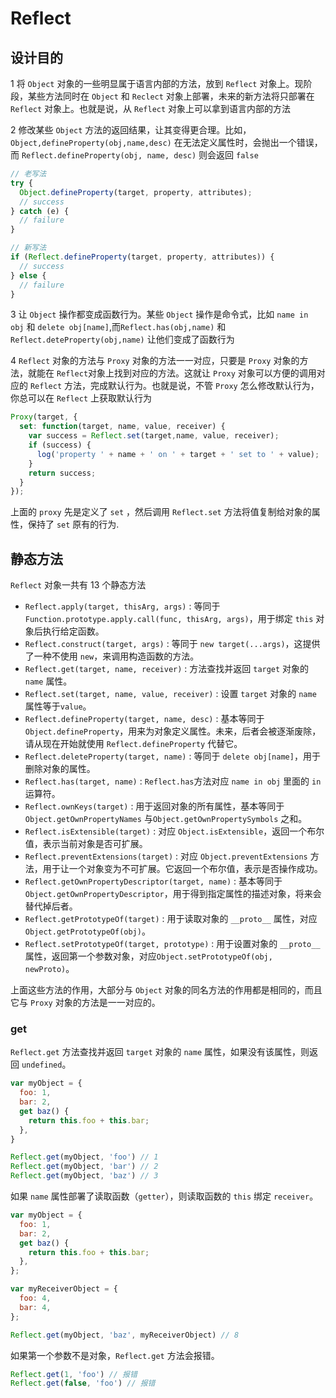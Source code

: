 # Reflect 

## 设计目的

1 将 `Object` 对象的一些明显属于语言内部的方法，放到 `Reflect` 对象上。现阶段，某些方法同时在 `Object` 和 `Reclect` 对象上部署，未来的新方法将只部署在 `Reflect` 对象上。也就是说，从 `Reflect` 对象上可以拿到语言内部的方法

2 修改某些 `Object` 方法的返回结果，让其变得更合理。比如，`Object,defineProperty(obj,name,desc)` 在无法定义属性时，会抛出一个错误，而 `Reflect.defineProperty(obj, name, desc)` 则会返回 `false`

```js
// 老写法
try {
  Object.defineProperty(target, property, attributes);
  // success
} catch (e) {
  // failure
}

// 新写法
if (Reflect.defineProperty(target, property, attributes)) {
  // success
} else {
  // failure
}
```

3 让 `Object` 操作都变成函数行为。某些 `Object` 操作是命令式，比如 `name in obj` 和 `delete obj[name]`,而`Reflect.has(obj,name)` 和 `Reflect.deteProperty(obj,name)` 让他们变成了函数行为

4 `Reflect` 对象的方法与 `Proxy` 对象的方法一一对应，只要是 `Proxy` 对象的方法，就能在 `Reflect`对象上找到对应的方法。这就让 `Proxy` 对象可以方便的调用对应的 `Reflect` 方法，完成默认行为。也就是说，不管 `Proxy` 怎么修改默认行为，你总可以在 `Reflect` 上获取默认行为

```js
Proxy(target, {
  set: function(target, name, value, receiver) {
    var success = Reflect.set(target,name, value, receiver);
    if (success) {
      log('property ' + name + ' on ' + target + ' set to ' + value);
    }
    return success;
  }
});
```

上面的 `proxy` 先是定义了 `set` ，然后调用 `Reflect.set` 方法将值复制给对象的属性，保持了 `set` 原有的行为.

## 静态方法

`Reflect` 对象一共有 13 个静态方法
 
- `Reflect.apply(target, thisArg, args)` : 等同于 `Function.prototype.apply.call(func, thisArg, args)`，用于绑定 `this` 对象后执行给定函数。
- `Reflect.construct(target, args)` : 等同于 `new target(...args)`，这提供了一种不使用 `new`，来调用构造函数的方法。
- `Reflect.get(target, name, receiver)` : 方法查找并返回 `target` 对象的 `name` 属性。
- `Reflect.set(target, name, value, receiver)` : 设置 `target` 对象的 `name` 属性等于`value`。
- `Reflect.defineProperty(target, name, desc)` :  基本等同于 `Object.defineProperty`，用来为对象定义属性。未来，后者会被逐渐废除，请从现在开始就使用 `Reflect.defineProperty` 代替它。
- `Reflect.deleteProperty(target, name)` : 等同于 `delete obj[name]`，用于删除对象的属性。
- `Reflect.has(target, name)` : `Reflect.has`方法对应 `name in obj` 里面的 `in` 运算符。
- `Reflect.ownKeys(target)` : 用于返回对象的所有属性，基本等同于 `Object.getOwnPropertyNames` 与`Object.getOwnPropertySymbols` 之和。
- `Reflect.isExtensible(target)` : 对应 `Object.isExtensible`，返回一个布尔值，表示当前对象是否可扩展。
- `Reflect.preventExtensions(target)` : 对应 `Object.preventExtensions` 方法，用于让一个对象变为不可扩展。它返回一个布尔值，表示是否操作成功。
- `Reflect.getOwnPropertyDescriptor(target, name)` : 基本等同于 `Object.getOwnPropertyDescriptor`，用于得到指定属性的描述对象，将来会替代掉后者。
- `Reflect.getPrototypeOf(target)` : 用于读取对象的 `__proto__` 属性，对应 `Object.getPrototypeOf(obj)`。
- `Reflect.setPrototypeOf(target, prototype)` : 用于设置对象的 `__proto__` 属性，返回第一个参数对象，对应`Object.setPrototypeOf(obj, newProto)`。

上面这些方法的作用，大部分与 `Object` 对象的同名方法的作用都是相同的，而且它与 `Proxy` 对象的方法是一一对应的。

### get 

`Reflect.get` 方法查找并返回 `target` 对象的 `name` 属性，如果没有该属性，则返回 `undefined`。

```js
var myObject = {
  foo: 1,
  bar: 2,
  get baz() {
    return this.foo + this.bar;
  },
}

Reflect.get(myObject, 'foo') // 1
Reflect.get(myObject, 'bar') // 2
Reflect.get(myObject, 'baz') // 3
```

如果 `name` 属性部署了读取函数（`getter`），则读取函数的 `this` 绑定 `receiver`。

```js
var myObject = {
  foo: 1,
  bar: 2,
  get baz() {
    return this.foo + this.bar;
  },
};

var myReceiverObject = {
  foo: 4,
  bar: 4,
};

Reflect.get(myObject, 'baz', myReceiverObject) // 8
```

如果第一个参数不是对象，`Reflect.get` 方法会报错。

```js
Reflect.get(1, 'foo') // 报错
Reflect.get(false, 'foo') // 报错
```
